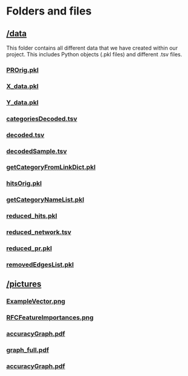 # Folders and files
## [/data](https://github.com/kettroni/Network-Analysis-Project/tree/master/data)
This folder contains all different data that we have created within our project. This includes Python objects (.pkl files) and different .tsv files.
### [PROrig.pkl](https://github.com/kettroni/Network-Analysis-Project/blob/master/data/PROrig.pkl)

### [X_data.pkl](https://github.com/kettroni/Network-Analysis-Project/blob/master/data/X_data.pkl)

### [Y_data.pkl](https://github.com/kettroni/Network-Analysis-Project/blob/master/data/Y_data.pkl)

### [categoriesDecoded.tsv](https://github.com/kettroni/Network-Analysis-Project/blob/master/data/categoriesDecoded.tsv)

### [decoded.tsv](https://github.com/kettroni/Network-Analysis-Project/blob/master/data/decoded.tsv)

### [decodedSample.tsv](https://github.com/kettroni/Network-Analysis-Project/blob/master/data/decodedSample.tsv)

### [getCategoryFromLinkDict.pkl](https://github.com/kettroni/Network-Analysis-Project/blob/master/data/PROrig.pkl)

### [hitsOrig.pkl](https://github.com/kettroni/Network-Analysis-Project/blob/master/data/hitsOrig.pkl)

### [getCategoryNameList.pkl](https://github.com/kettroni/Network-Analysis-Project/blob/master/data/getCategoryNameList.pkl)

### [reduced_hits.pkl](https://github.com/kettroni/Network-Analysis-Project/blob/master/data/reduced_hits.pkl)

### [reduced_network.tsv](https://github.com/kettroni/Network-Analysis-Project/blob/master/data/reduced_network.tsv)

### [reduced_pr.pkl](https://github.com/kettroni/Network-Analysis-Project/blob/master/data/reduced_pr.pkl)

### [removedEdgesList.pkl](https://github.com/kettroni/Network-Analysis-Project/blob/master/data/removed_edgesList.pkl)


## [/pictures](https://github.com/kettroni/Network-Analysis-Project/tree/master/pictures)

### [ExampleVector.png](https://github.com/kettroni/Network-Analysis-Project/tree/master/pictures/ExampleVector.png)

### [RFCFeatureImportances.png](https://github.com/kettroni/Network-Analysis-Project/tree/master/pictures/RFCFeatureImportances.png)

### [accuracyGraph.pdf](https://github.com/kettroni/Network-Analysis-Project/tree/master/pictures/accuracyGraph.pdf)

### [graph_full.pdf](https://github.com/kettroni/Network-Analysis-Project/tree/master/pictures/graph_full.pdf)

### [accuracyGraph.pdf](https://github.com/kettroni/Network-Analysis-Project/tree/master/pictures/accuracyGraph.pdf)
